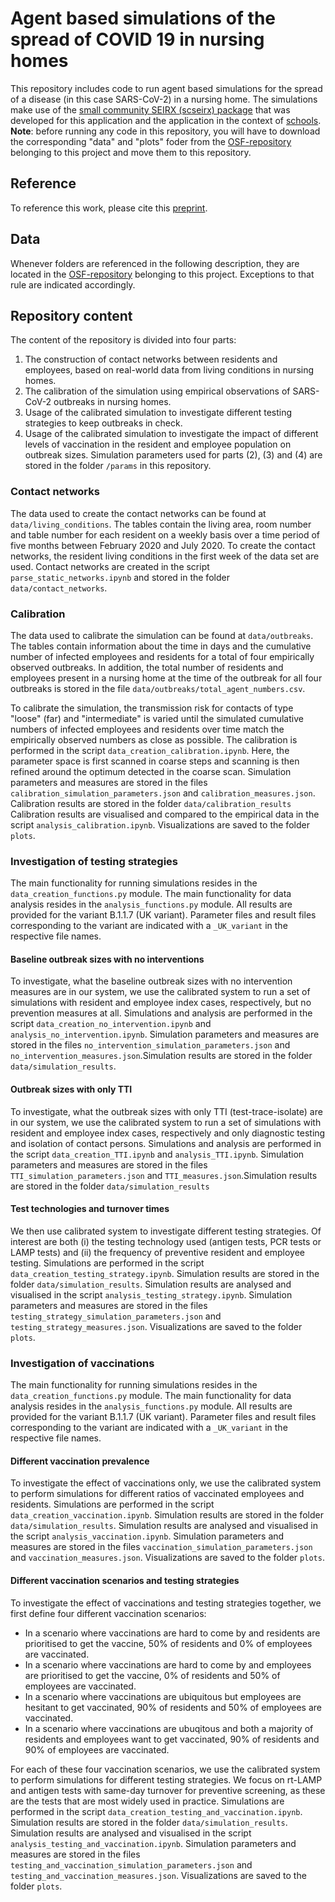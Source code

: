 # Agent based simulations of the spread of COVID 19 in nursing homes
This repository includes code to run agent based simulations for the spread of a disease (in this case SARS-CoV-2) in a nursing home. The simulations make use of the [small community SEIRX (scseirx) package](https://pypi.org/project/scseirx/) that was developed for this application and the application in the context of [schools](https://www.medrxiv.org/content/10.1101/2021.04.13.21255320v1).  
**Note**: before running any code in this repository, you will have to download the corresponding "data" and "plots" foder from the [OSF-repository](https://osf.io/hyd4r/) belonging to this project and move them to this repository.

## Reference
To reference this work, please cite this [preprint](https://osf.io/5xdqe/). 

## Data
Whenever folders are referenced in the following description, they are located in the [OSF-repository](https://osf.io/hyd4r/) belonging to this project. Exceptions to that rule are indicated accordingly.

## Repository content
The content of the repository is divided into four parts:
1. The construction of contact networks between residents and employees, based on real-world data from living conditions in nursing homes.
2. The calibration of the simulation using empirical observations of SARS-CoV-2 outbreaks in nursing homes.
3. Usage of the calibrated simulation to investigate different testing strategies to keep outbreaks in check.
4. Usage of the calibrated simulation to investigate the impact of different levels of vaccination in the resident and employee population on outbreak sizes.
Simulation parameters used for parts (2), (3) and (4) are stored in the folder ```/params``` in this repository.

### Contact networks
The data used to create the contact networks can be found at ```data/living_conditions```. The tables contain the living area, room number and table number for each resident on a weekly basis over a time period of five months between February 2020 and July 2020. To create the contact networks, the resident living conditions in the first week of the data set are used. Contact networks are created in the script ```parse_static_networks.ipynb``` and stored in the folder ```data/contact_networks```. 

### Calibration
The data used to calibrate the simulation can be found at ```data/outbreaks```. The tables contain information about the time in days and the cumulative number of infected employees and residents for a total of four empirically observed outbreaks. In addition, the total number of residents and employees present in a nursing home at the time of the outbreak for all four outbreaks is stored in the file ```data/outbreaks/total_agent_numbers.csv```.  

To calibrate the simulation, the transmission risk for contacts of type "loose" (far) and "intermediate" is varied until the simulated cumulative numbers of infected employees and residents over time match the empirically observed numbers as close as possible. The calibration is performed in the script ```data_creation_calibration.ipynb```. Here, the parameter space is first scanned in coarse steps and scanning is then refined around the optimum detected in the coarse scan. Simulation parameters and measures are stored in the files ```calibration_simulation_parameters.json``` and ```calibration_measures.json```. Calibration results are stored in the folder ```data/calibration_results``` Calibration results are visualised and compared to the empirical data in the script ```analysis_calibration.ipynb```. Visualizations are saved to the folder ```plots```.

### Investigation of testing strategies
The main functionality for running simulations resides in the ```data_creation_functions.py``` module. The main functionality for data analysis resides in the ```analysis_functions.py``` module. All results are provided for the variant B.1.1.7 (UK variant). Parameter files and result files corresponding to the variant are indicated with a ```_UK_variant``` in the respective file names.

#### Baseline outbreak sizes with no interventions
To investigate, what the baseline outbreak sizes with no intervention measures are in our system, we use the calibrated system to run a set of simulations with resident and employee index cases, respectively, but no prevention measures at all. Simulations and analysis are performed in the script ```data_creation_no_intervention.ipynb``` and ```analysis_no_intervention.ipynb```. Simulation parameters and measures are stored in the files ```no_intervention_simulation_parameters.json``` and ```no_intervention_measures.json```.Simulation results are stored in the folder ```data/simulation_results```.

#### Outbreak sizes with only TTI
To investigate, what the outbreak sizes with only TTI (test-trace-isolate) are in our system, we use the calibrated system to run a set of simulations with resident and employee index cases, respectively and only diagnostic testing and isolation of contact persons. Simulations and analysis are performed in the script ```data_creation_TTI.ipynb``` and ```analysis_TTI.ipynb```. Simulation parameters and measures are stored in the files ```TTI_simulation_parameters.json``` and ```TTI_measures.json```.Simulation results are stored in the folder ```data/simulation_results```

#### Test technologies and turnover times
We then use calibrated system to investigate different testing strategies. Of interest are both (i) the testing technology used (antigen tests, PCR tests or LAMP tests) and (ii) the frequency of preventive resident and employee testing. Simulations are performed in the script ```data_creation_testing_strategy.ipynb```. Simulation results are stored in the folder ```data/simulation_results```. Simulation results are analysed and visualised in the script ```analysis_testing_strategy.ipynb```. Simulation parameters and measures are stored in the files ```testing_strategy_simulation_parameters.json``` and ```testing_strategy_measures.json```. Visualizations are saved to the folder ```plots```. 

### Investigation of vaccinations
The main functionality for running simulations resides in the ```data_creation_functions.py``` module. The main functionality for data analysis resides in the ```analysis_functions.py``` module. All results are provided for the variant B.1.1.7 (UK variant). Parameter files and result files corresponding to the variant are indicated with a ```_UK_variant``` in the respective file names.
#### Different vaccination prevalence
To investigate the effect of vaccinations only, we use the calibrated system to perform simulations for different ratios of vaccinated employees and residents. Simulations are performed in the script ```data_creation_vaccination.ipynb```. Simulation results are stored in the folder ```data/simulation_results```. Simulation results are analysed and visualised in the script ```analysis_vaccination.ipynb```. Simulation parameters and measures are stored in the files ```vaccination_simulation_parameters.json``` and ```vaccination_measures.json```. Visualizations are saved to the folder ```plots```.  

#### Different vaccination scenarios and testing strategies
To investigate the effect of vaccinations and testing strategies together, we first define four different vaccination scenarios:
* In a scenario where vaccinations are hard to come by and residents are prioritised to get the vaccine, 50% of residents and 0% of employees are vaccinated.
* In a scenario where vaccinations are hard to come by and employees are prioritised to get the vaccine, 0% of residents and 50% of employees are vaccinated.
* In a scenario where vaccinations are ubiquitous but employees are hesitant to get vaccinated, 90% of residents and 50% of employees are vaccinated.
* In a scenario where vaccinations are ubuqitous and both a majority of residents and employees want to get vaccinated, 90% of residents and 90% of employees are vaccinated.

For each of these four vaccination scenarios, we use the calibrated system to perform simulations for different testing strategies. We focus on rt-LAMP and antigen tests with same-day turnover for preventive screening, as these are the tests that are most widely used in practice. Simulations are performed in the script ```data_creation_testing_and_vaccination.ipynb```. Simulation results are stored in the folder ```data/simulation_results```. Simulation results are analysed and visualised in the script ```analysis_testing_and_vaccination.ipynb```. Simulation parameters and measures are stored in the files ```testing_and_vaccination_simulation_parameters.json``` and ```testing_and_vaccination_measures.json```. Visualizations are saved to the folder ```plots```.  